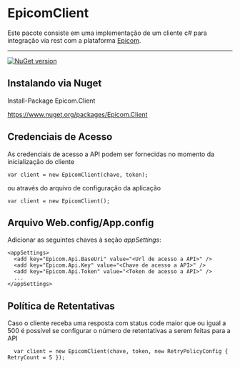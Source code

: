 # EpicomClient
Este pacote consiste em uma implementação de um cliente c# para integração via rest com a plataforma [Epicom](https://mhubapi.epicom.com.br/v1). 

---

[![NuGet version](https://badge.fury.io/nu/epicom.client.svg)](https://badge.fury.io/nu/Epicom.Client)

## Instalando via  Nuget

Install-Package Epicom.Client


https://www.nuget.org/packages/Epicom.Client

## Credenciais de Acesso

As credenciais de acesso a API podem ser fornecidas no momento da inicialização do cliente
   
    var client = new EpicomClient(chave, token);

ou através do arquivo de configuração da aplicação

    var client = new EpicomClient();

## Arquivo Web.config/App.config

Adicionar as seguintes chaves à seção *appSettings*:

    <appSettings>    
      <add key="Epicom.Api.BaseUri" value="<Url de acesso a API>" />
      <add key="Epicom.Api.Key" value="<Chave de acesso a API>" />
      <add key="Epicom.Api.Token" value="<Token de acesso a API>" />
      ...
    </appSettings>
    
## Política de Retentativas

Caso o cliente receba uma resposta com status code maior que ou igual a 500 é possível se configurar o número de retentativas a serem feitas para a API

      var client = new EpicomClient(chave, token, new RetryPolicyConfig { RetryCount = 5 });

